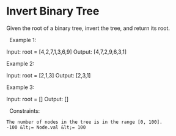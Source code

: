 # Invert Binary Tree

Given the root of a binary tree, invert the tree, and return its root.

&nbsp;
Example 1:


Input: root = [4,2,7,1,3,6,9]
Output: [4,7,2,9,6,3,1]


Example 2:


Input: root = [2,1,3]
Output: [2,3,1]


Example 3:


Input: root = []
Output: []


&nbsp;
Constraints:


	The number of nodes in the tree is in the range [0, 100].
	-100 &lt;= Node.val &lt;= 100


